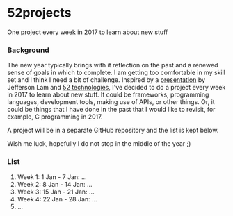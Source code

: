 # 52projects

One project every week in 2017 to learn about new stuff

### Background

The new year typically brings with it reflection on the past and a renewed sense of goals in which to complete. I am getting too comfortable in my skill set and I think I need a bit of challenge. Inspired by a [presentation](https://speakerdeck.com/jeffersonlam/reflections-from-52-weeks-52-projects) by Jefferson Lam and [52 technologies](https://github.com/shekhargulati/52-technologies-in-2016), I've decided to do a project every week in 2017 to learn about new stuff. It could be frameworks, programming languages, development tools, making use of APIs, or other things. Or, it could be things that I have done in the past that I would like to revisit, for example, C programming in 2017.

A project will be in a separate GitHub repository and the list is kept below.

Wish me luck, hopefully I do not stop in the middle of the year ;)

### List

1. Week 1: 1 Jan - 7 Jan: ...
2. Week 2: 8 Jan - 14 Jan: ...
3. Week 3: 15 Jan - 21 Jan: ...
4. Week 4: 22 Jan - 28 Jan: ...
5. ...
